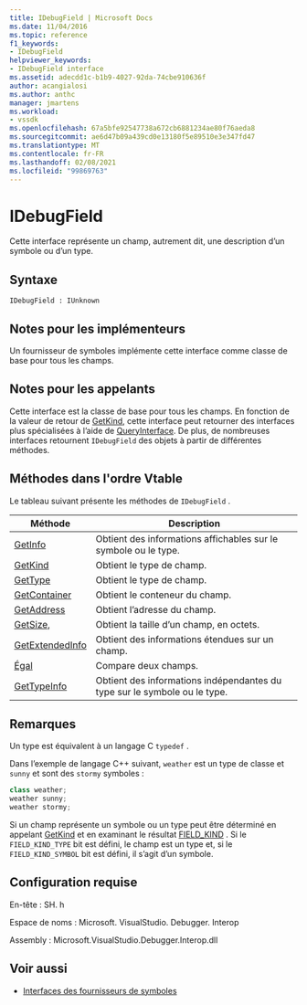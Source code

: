 ```yaml
---
title: IDebugField | Microsoft Docs
ms.date: 11/04/2016
ms.topic: reference
f1_keywords:
- IDebugField
helpviewer_keywords:
- IDebugField interface
ms.assetid: adecdd1c-b1b9-4027-92da-74cbe910636f
author: acangialosi
ms.author: anthc
manager: jmartens
ms.workload:
- vssdk
ms.openlocfilehash: 67a5bfe92547738a672cb6881234ae80f76aeda8
ms.sourcegitcommit: ae6d47b09a439cd0e13180f5e89510e3e347fd47
ms.translationtype: MT
ms.contentlocale: fr-FR
ms.lasthandoff: 02/08/2021
ms.locfileid: "99869763"
---
```

# <a name="idebugfield"></a>IDebugField
Cette interface représente un champ, autrement dit, une description d’un symbole ou d’un type.

## <a name="syntax"></a>Syntaxe

```
IDebugField : IUnknown
```

## <a name="notes-for-implementers"></a>Notes pour les implémenteurs
 Un fournisseur de symboles implémente cette interface comme classe de base pour tous les champs.

## <a name="notes-for-callers"></a>Notes pour les appelants
 Cette interface est la classe de base pour tous les champs. En fonction de la valeur de retour de [GetKind](../../../extensibility/debugger/reference/idebugfield-getkind.md), cette interface peut retourner des interfaces plus spécialisées à l’aide de [QueryInterface](/cpp/atl/queryinterface). De plus, de nombreuses interfaces retournent `IDebugField` des objets à partir de différentes méthodes.

## <a name="methods-in-vtable-order"></a>Méthodes dans l'ordre Vtable
 Le tableau suivant présente les méthodes de `IDebugField` .

|Méthode|Description|
|------------|-----------------|
|[GetInfo](../../../extensibility/debugger/reference/idebugfield-getinfo.md)|Obtient des informations affichables sur le symbole ou le type.|
|[GetKind](../../../extensibility/debugger/reference/idebugfield-getkind.md)|Obtient le type de champ.|
|[GetType](../../../extensibility/debugger/reference/idebugfield-gettype.md)|Obtient le type de champ.|
|[GetContainer](../../../extensibility/debugger/reference/idebugfield-getcontainer.md)|Obtient le conteneur du champ.|
|[GetAddress](../../../extensibility/debugger/reference/idebugfield-getaddress.md)|Obtient l’adresse du champ.|
|[GetSize,](../../../extensibility/debugger/reference/idebugfield-getsize.md)|Obtient la taille d’un champ, en octets.|
|[GetExtendedInfo](../../../extensibility/debugger/reference/idebugfield-getextendedinfo.md)|Obtient des informations étendues sur un champ.|
|[Égal](../../../extensibility/debugger/reference/idebugfield-equal.md)|Compare deux champs.|
|[GetTypeInfo](../../../extensibility/debugger/reference/idebugfield-gettypeinfo.md)|Obtient des informations indépendantes du type sur le symbole ou le type.|

## <a name="remarks"></a>Remarques
 Un type est équivalent à un langage C `typedef` .

 Dans l’exemple de langage C++ suivant, `weather` est un type de classe et `sunny` et sont des `stormy` symboles :

```cpp
class weather;
weather sunny;
weather stormy;
```

 Si un champ représente un symbole ou un type peut être déterminé en appelant [GetKind](../../../extensibility/debugger/reference/idebugfield-getkind.md) et en examinant le résultat [FIELD_KIND](../../../extensibility/debugger/reference/field-kind.md) . Si le `FIELD_KIND_TYPE` bit est défini, le champ est un type et, si le `FIELD_KIND_SYMBOL` bit est défini, il s’agit d’un symbole.

## <a name="requirements"></a>Configuration requise
 En-tête : SH. h

 Espace de noms : Microsoft. VisualStudio. Debugger. Interop

 Assembly : Microsoft.VisualStudio.Debugger.Interop.dll

## <a name="see-also"></a>Voir aussi
- [Interfaces des fournisseurs de symboles](../../../extensibility/debugger/reference/symbol-provider-interfaces.md)
